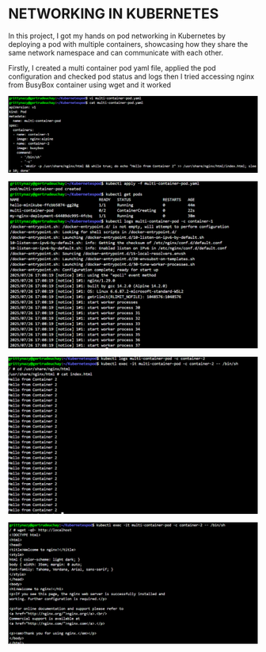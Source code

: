 # NETWORKING IN KUBERNETES

In this project, I got my hands on pod networking in Kubernetes by deploying a pod with multiple containers, showcasing how they share the same network namespace and can communicate with each other.

Firstly, I created a multi container pod yaml file, applied the pod configuration and checked pod status and logs then I tried accessing nginx from BusyBox container using wget and it worked

![](./1.png)

![](./2.png)

![](./3.png)

![](./4.png)
